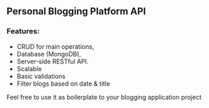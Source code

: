 ## Personal Blogging Platform API

### Features:
- CRUD for main operations, 
- Database (MongoDB), 
- Server-side RESTful API.
- Scalable
- Basic validations
- Filter blogs based on date & title

Feel free to use it as boilerplate to your blogging application project